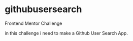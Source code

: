 # githubusersearch
Frontend Mentor Challenge

in this challenge i need to make a Github User Search App.
